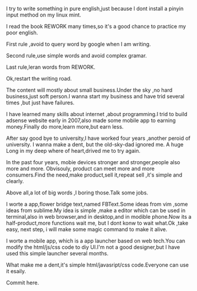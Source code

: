 I try to write something in pure english,just because I dont install a pinyin input method on my linux mint.

I read the book REWORK many times,so it's a good chance to practice my poor english.

First rule ,avoid to query word by google when I am writing.

Second rule,use simple words and avoid complex gramar.

Last rule,leran words from REWORK.

Ok,restart the writing road.

The content will mostly about small business.Under the sky ,no hard business,just soft person.I wanna start my business and have trid several times ,but just have failures.

I have learned many skills about internet ,about programming.I trid to build adsense website early in  2007,also made some mobile app to earning money.Finally do more,learn more,but earn less.

After say good bye to university,I have worked four years ,another peroid of university. I wanna make a dent, but the old-sky-dad ignored me. A huge Long in my deep where of heart,drived me to try again.

In the past four years, mobie devices stronger and stronger,people also more and more. Obvisouly, product can meet more and more consumers.Find the need,make product,sell it,repeat sell ,it's simple and clearly.

Above all,a lot of big words ,I boring those.Talk some jobs.

I worte a app,flower bridge text,named FBText.Some ideas from vim ,some ideas  from sublime.My idea is simple ,make a editor which can be used in terminal,also in web browser,and in desktop,and in modible phone.Now its a half-product,more functions wait me, but I dont konw to wait what.Ok ,take easy, next step, i will make some  magic command to make it alive.

I worte a mobile app, which is a app launcher based on web tech.You can modify the html/js/css code to diy UI.I'm not a good designer,but I have used this simple launcher several months. 

What make me a dent,it's simple html/javasript/css code.Everyone can use it esaily.

Commit here.





